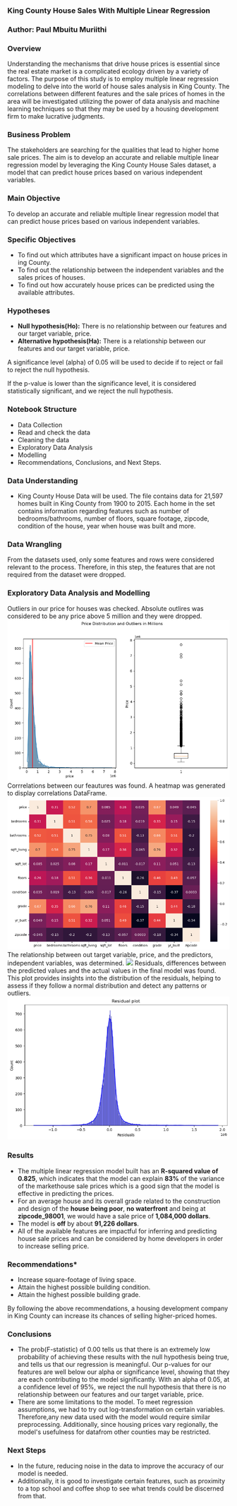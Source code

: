 ### King County House Sales With Multiple Linear Regression
### Author: Paul Mbuitu Muriithi

### Overview
Understanding the mechanisms that drive house prices is essential since the real estate market is a complicated ecology driven by a variety of factors. The purpose of this study is to employ multiple linear regression modeling to delve into the world of house sales analysis in King County. The correlations between different features and the sale prices of homes in the area will be investigated utilizing the power of data analysis and machine learning techniques so that they may be used by a housing development firm to make lucrative judgments.

### Business Problem
The stakeholders are searching for the qualities that lead to higher home sale prices. The aim is to develop an accurate and reliable multiple linear regression model by leveraging the King County House Sales dataset, a model that can predict house prices based on various independent variables.

### Main Objective
To develop an accurate and reliable multiple linear regression model that can predict house prices based on various independent variables.

### Specific Objectives
* To find out which attributes have a significant impact on house prices in ing County.
* To find out the relationship between the independent variables and the sales prices of houses.
* To find out how accurately house prices can be predicted using the available attributes.

### Hypotheses
* **Null hypothesis(Ho):** There is no relationship between our features and our target variable, price.
* **Alternative hypothesis(Ha):** There is a relationship between our features and our target variable, price.

A significance level (alpha) of 0.05 will be used to decide if to reject or fail to reject the null hypothesis.

If the p-value is lower than the significance level, it is considered statistically significant, and we reject the null hypothesis.

### Notebook Structure
* Data Collection
* Read and check the data
* Cleaning the data
* Exploratory Data Analysis
* Modelling
* Recommendations, Conclusions, and Next Steps.

### Data Understanding
* King County House Data will be used. The file contains data for 21,597 homes built in King County from 1900 to 2015. Each home in the set contains information regarding features such as number of bedrooms/bathrooms, number of floors, square footage, zipcode, condition of the house, year when house was built and more.

### Data Wrangling
From the datasets used, only some features and rows were considered relevant to the process. Therefore, in this step, the features that are not required from the dataset were dropped. 

### Exploratory Data Analysis and Modelling
Outliers in our price for houses was checked. Absolute outlires was considered to be any price above 5 million and they were dropped.
<img src = 'images\output_1.png' />
Corrrelations between our feautures was found. A heatmap was generated to display correlations DataFrame.
<img src = 'images\output_2.png' />
The relationship between out target variable, price, and the predictors, independent variables, was determined.
<img src = 'images\output_3.png' />
Residuals, differences between the predicted values and the actual values in the final model was found. This plot provides insights into the distribution of the residuals, helping to assess if they follow a normal distribution and detect any patterns or outliers.
<img src = 'images\output_5.png' />

### Results
* The multiple linear regression model built has an **R-squared value of 0.825**, which indicates that the model can explain **83%** of the variance of the markethouse sale prices which is a good sign that the model is effective in predicting the prices.
* For an average house and its overall grade related to the construction and design of the **house being poor**, **no waterfront** and being at **zipcode_98001**, we would have a sale price of **1,084,000 dollars**.
* The model is **off** by about **91,226 dollars**.
* All of the available features are impactful for inferring and predicting house sale prices and can be considered by home developers in order to increase selling price.

### Recommendations*
* Increase square-footage of living space.
* Attain the highest possible building condition.
* Attain the highest possible building grade.

By following the above recommendations, a housing development company in King County can increase its chances of selling higher-priced homes.

### Conclusions
* The prob(F-statistic) of 0.00 tells us that there is an extremely low probability of achieving these results with the null hypothesis being true, and tells us that our regression is meaningful. Our p-values for our features are well below our alpha or significance level, showing that they are each contributing to the model significantly. With an alpha of 0.05, at a confidence level of 95%, we reject the null hypothesis that there is no relationship between our features and our target variable, price.
* There are some limitations to the model. To meet regression assumptions, we had to try out log-transformation on certain variables. Therefore,any new data used with the model would require similar preprocessing. Additionally, since housing prices vary regionally, the model's usefulness for datafrom other counties may be restricted.

### Next Steps
* In the future, reducing noise in the data to improve the accuracy of our model is needed. 
* Additionally, it is good to investigate certain features, such as proximity to a top school and coffee shop to see what trends could be discerned from that.